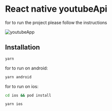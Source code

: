 # React native youtubeApi


for to run the project please follow the instructions


![youtubeApp](https://github.com/JordaoViktor/youtubeApp/blob/main/exemple-app.gif)

## Installation

```sh
yarn
```

for to run on android:

```sh
yarn android
```
for to run on ios:

```sh
cd ios && pod install
```

```sh
yarn ios
```


